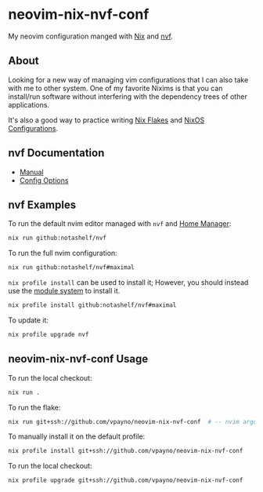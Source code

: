 # neovim-nix-nvf-conf

My neovim configuration manged with [Nix](https://determinate.systems/nix/) and
[nvf](https://github.com/NotAShelf/nvf).

## About

Looking for a new way of managing vim configurations that I can also take with
me to other system. One of my favorite Nixims is that you can install/run
software without interfering with the dependency trees of other applications.

It's also a good way to practice writing
[Nix Flakes](https://nixos.wiki/wiki/Flakes) and
[NixOS Configurations](https://wiki.nixos.org/wiki/NixOS_Wiki).

## nvf Documentation

- [Manual](https://notashelf.github.io/nvf/)
- [Config Options](https://notashelf.github.io/nvf/options.html)

## nvf Examples

To run the default nvim editor managed with `nvf` and
[Home Manager](https://github.com/nix-community/home-manager):

```bash { name=run-nvf-nvim-default excludeFromRunAll=true }
nix run github:notashelf/nvf
```

To run the full nvim configuration:

```bash { name=run-nvf-nvim-maximal excludeFromRunAll=true }
nix run github:notashelf/nvf#maximal
```

`nix profile install` can be used to install it; However, you should instead use
the
[module system](https://notashelf.github.io/nvf/index.xhtml#ch-module-installation)
to install it.

```bash { name=install-nvf-nvim-maximal excludeFromRunAll=true }
nix profile install github:notashelf/nvf#maximal
```

To update it:

```bash { name=update-nvf-nvim-maximal excludeFromRunAll=true }
nix profile upgrade nvf
```

## neovim-nix-nvf-conf Usage

To run the local checkout:

```bash { name=nix-run-local excludeFromRunAll=true }
nix run .
```

To run the flake:

```bash { name=nix-run-flake excludeFromRunAll=true }
nix run git+ssh://github.com/vpayno/neovim-nix-nvf-conf  # -- nvim arguments
```

To manually install it on the default profile:

```bash { name=nix-profile-install excludeFromRunAll=true }
nix profile install git+ssh://github.com/vpayno/neovim-nix-nvf-conf
```

To run the local checkout:

```bash { name=nix-profile-update excludeFromRunAll=true }
nix profile upgrade git+ssh://github.com/vpayno/neovim-nix-nvf-conf
```

